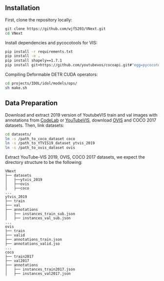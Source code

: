 ## Installation

First, clone the repository locally:

```bash
git clone https://github.com/wjf5203/VNext.git
cd VNext
```

Install dependencies and pycocotools for VIS:

```bash
pip install -r requirements.txt
pip install -e .
pip install shapely==1.7.1
pip install git+https://github.com/youtubevos/cocoapi.git#"egg=pycocotools&subdirectory=PythonAPI"
```

Compiling Deformable DETR CUDA operators:

```bash
cd projects/IDOL/idol/models/ops/
sh make.sh
```





## Data Preparation



Download and extract 2019 version of YoutubeVIS train and val images with annotations from [CodeLab](https://competitions.codalab.org/competitions/20128#participate-get_data) or [YouTubeVIS](https://youtube-vos.org/dataset/vis/), download [OVIS](https://codalab.lisn.upsaclay.fr/competitions/4763#participate)  and COCO 2017 datasets. Then, link datasets:

```bash
cd datasets/
ln -s /path_to_coco_dataset coco
ln -s /path_to_YTVIS19_dataset ytvis_2019
ln -s /path_to_ovis_dataset ovis
```



Extract YouTube-VIS 2019, OVIS, COCO 2017 datasets, we expect the directory structure to be the following:

```
VNext
├── datasets
│   ├──ytvis_2019
│   ├──ovis 
│   ├──coco 
...
ytvis_2019
├── train
├── val
├── annotations
│   ├── instances_train_sub.json
│   ├── instances_val_sub.json
...
ovis
├── train
├── valid
├── annotations_train.json
├── annotations_valid.jso
...
coco
├── train2017
├── val2017
├── annotations
│   ├── instances_train2017.json
│   ├── instances_val2017.json
```



